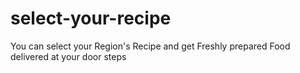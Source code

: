 # select-your-recipe
You can select your Region's Recipe and get Freshly prepared Food delivered at your door steps
